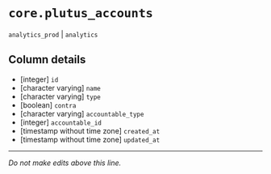# `core.plutus_accounts`
`analytics_prod` | `analytics`

## Column details
* [integer]   `id`
* [character varying] `name`
* [character varying] `type`
* [boolean]   `contra`
* [character varying] `accountable_type`
* [integer]   `accountable_id`
* [timestamp without time zone] `created_at`
* [timestamp without time zone] `updated_at`

-------------------------------------------------------------------------------
*Do not make edits above this line.*
